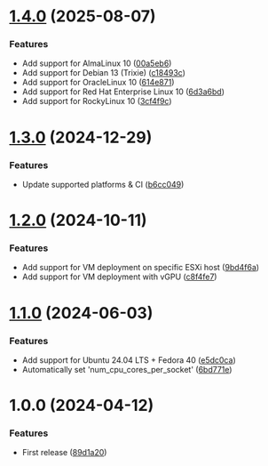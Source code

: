 # [1.4.0](https://github.com/de-it-krachten/ansible-role-vmware/compare/v1.3.0...v1.4.0) (2025-08-07)


### Features

* Add support for AlmaLinux 10 ([00a5eb6](https://github.com/de-it-krachten/ansible-role-vmware/commit/00a5eb6d9054ef8037ff3c594c8b0062a1c75721))
* Add support for Debian 13 (Trixie) ([c18493c](https://github.com/de-it-krachten/ansible-role-vmware/commit/c18493c7b3c5ed99883d3178a3a2980d45562e1b))
* Add support for OracleLinux 10 ([614e871](https://github.com/de-it-krachten/ansible-role-vmware/commit/614e8714b85fbf4d85008f8e6725f21e2f5a48d3))
* Add support for Red Hat Enterprise Linux 10 ([6d3a6bd](https://github.com/de-it-krachten/ansible-role-vmware/commit/6d3a6bdfd8abb29abaf3385ff7a01167c7b791d2))
* Add support for RockyLinux 10 ([3cf4f9c](https://github.com/de-it-krachten/ansible-role-vmware/commit/3cf4f9cb8d4ada35fc0bd299c48219d515923fa2))

# [1.3.0](https://github.com/de-it-krachten/ansible-role-vmware/compare/v1.2.0...v1.3.0) (2024-12-29)


### Features

* Update supported platforms & CI ([b6cc049](https://github.com/de-it-krachten/ansible-role-vmware/commit/b6cc04988bc48789599f6708f23aaddc4362ce08))

# [1.2.0](https://github.com/de-it-krachten/ansible-role-vmware/compare/v1.1.0...v1.2.0) (2024-10-11)


### Features

* Add support for VM deployment on specific ESXi host ([9bd4f6a](https://github.com/de-it-krachten/ansible-role-vmware/commit/9bd4f6aeeb8ece00a84769c327ece1dec5d90744))
* Add support for VM deployment with vGPU ([c8f4fe7](https://github.com/de-it-krachten/ansible-role-vmware/commit/c8f4fe7612cf6c28ac208e09ef52eef65d6ea0f3))

# [1.1.0](https://github.com/de-it-krachten/ansible-role-vmware/compare/v1.0.0...v1.1.0) (2024-06-03)


### Features

* Add support for Ubuntu 24.04 LTS + Fedora 40 ([e5dc0ca](https://github.com/de-it-krachten/ansible-role-vmware/commit/e5dc0caf3f8a3c41654622fd9f378103c3e57e59))
* Automatically set 'num_cpu_cores_per_socket' ([6bd771e](https://github.com/de-it-krachten/ansible-role-vmware/commit/6bd771ee38d65bd8ffe2f1448da2d31041373470))

# 1.0.0 (2024-04-12)


### Features

* First release ([89d1a20](https://github.com/de-it-krachten/ansible-role-vmware/commit/89d1a20398257f6e11ec17d46f618f899e14a0d9))
